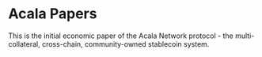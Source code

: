 # Acala Papers
This is the initial economic paper of the Acala Network protocol - the multi-collateral, cross-chain, community-owned stablecoin system.
